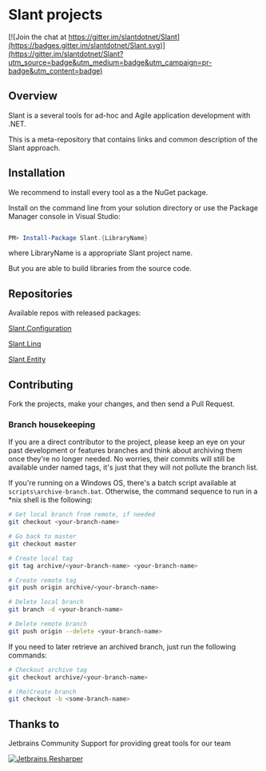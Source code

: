 Slant projects
==============

[![Join the chat at https://gitter.im/slantdotnet/Slant](https://badges.gitter.im/slantdotnet/Slant.svg)](https://gitter.im/slantdotnet/Slant?utm_source=badge&utm_medium=badge&utm_campaign=pr-badge&utm_content=badge)

## Overview

Slant is a several tools for ad-hoc and Agile application development with .NET. 

This is a meta-repository that contains links and common description of the Slant approach.

## Installation

We recommend to install every tool as a the NuGet package.

Install on the command line from your solution directory or use the Package Manager console in Visual Studio:

```powershell

PM> Install-Package Slant.{LibraryName}

```

where LibraryName is a appropriate Slant project name.

But you are able to build libraries from the source code.

## Repositories

Available repos with released packages:

[Slant.Configuration](https://github.com/slantdotnet/Slant.Configuration)

[Slant.Linq](https://github.com/slantdotnet/Slant.Linq)

[Slant.Entity](https://github.com/slantdotnet/Slant.Entity)


## Contributing

Fork the projects, make your changes, and then send a Pull Request.

### Branch housekeeping

If you are a direct contributor to the project, please keep an eye on your past development or features branches and think about archiving them once they're no longer needed. 
No worries, their commits will still be available under named tags, it's just that they will not pollute the branch list.

If you're running on a Windows OS, there's a batch script available at `scripts\archive-branch.bat`. Otherwise, the command sequence to run in a *nix shell is the following:

```bash
# Get local branch from remote, if needed
git checkout <your-branch-name>

# Go back to master
git checkout master

# Create local tag
git tag archive/<your-branch-name> <your-branch-name>

# Create remote tag
git push origin archive/<your-branch-name>

# Delete local branch
git branch -d <your-branch-name>

# Delete remote branch
git push origin --delete <your-branch-name>
```

If you need to later retrieve an archived branch, just run the following commands:

```bash
# Checkout archive tag
git checkout archive/<your-branch-name>

# (Re)Create branch
git checkout -b <some-branch-name>
```

## Thanks to

Jetbrains Community Support for providing great tools for our team

[![Jetbrains Resharper](http://nspectator.org/assets/icon_ReSharper.png)](https://www.jetbrains.com/resharper/)



